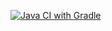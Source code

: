 [![Java CI with Gradle](https://github.com/Silenco3618/PatternsTest/actions/workflows/gradle.yml/badge.svg)](https://github.com/Silenco3618/PatternsTest/actions/workflows/gradle.yml)
